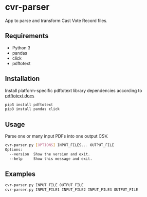 # cvr-parser
App to parse and transform Cast Vote Record files.

## Requirements
- Python 3
- pandas
- click
- pdftotext

## Installation
Install platform-specific pdftotext library dependencies according to [pdftotext docs](https://pypi.org/project/pdftotext/)
```bash
pip3 install pdftotext
pip3 install pandas click
```

## Usage
Parse one or many input PDFs into one output CSV.

```bash
cvr-parser.py [OPTIONS] INPUT_FILES... OUTPUT_FILE
Options:
  --version  Show the version and exit.
  --help     Show this message and exit.
```

## Examples
```bash
cvr-parser.py INPUT_FILE OUTPUT_FILE
cvr-parser.py INPUT_FILE1 INPUT_FILE2 INPUT_FILE3 OUTPUT_FILE
```

